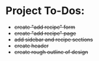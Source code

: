 # Project To-Dos:


- ~~create "add recipe" form~~
- ~~create "add recipe" page~~
- ~~add sidebar and recipe sections~~
- ~~create header~~
- ~~create rough outline of design~~

